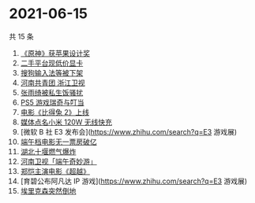 # 2021-06-15

共 15 条

<!-- BEGIN -->
<!-- 最后更新时间 Tue Jun 15 2021 18:06:37 GMT+0800 (China Standard Time) -->

1. [《原神》获苹果设计奖](https://www.zhihu.com/search?q=原神)
2. [二手平台现低价显卡](https://www.zhihu.com/search?q=显卡)
3. [搜狗输入法等被下架](https://www.zhihu.com/search?q=输入法下架)
4. [河南共青团 浙江卫视](https://www.zhihu.com/search?q=浙江卫视抄袭)
5. [张雨绮被私生饭骚扰](https://www.zhihu.com/search?q=张雨绮)
6. [PS5 游戏瑞奇与叮当](https://www.zhihu.com/search?q=瑞奇与叮当)
7. [电影《比得兔 2》上线](https://www.zhihu.com/search?q=比得兔2)
8. [媒体点名小米 120W 无线快充](https://www.zhihu.com/search?q=小米快充)
9. [微软 B 社 E3 发布会](https://www.zhihu.com/search?q=E3 游戏展)
10. [端午档电影无一票房破亿](https://www.zhihu.com/search?q=端午档票房)
11. [湖北十堰燃气爆炸](https://www.zhihu.com/search?q=十堰燃气爆炸)
12. [河南卫视「端午奇妙游」](https://www.zhihu.com/search?q=端午奇妙游)
13. [郑恺主演电影《超越》](https://www.zhihu.com/search?q=郑恺)
14. [育碧公布阿凡达 IP 游戏](https://www.zhihu.com/search?q=E3 游戏展)
15. [埃里克森突然倒地](https://www.zhihu.com/search?q=埃里克森)

<!-- END -->
